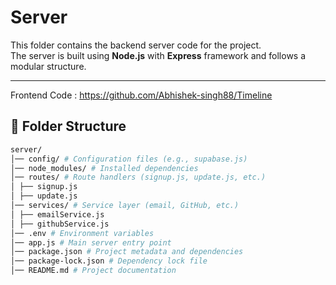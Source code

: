 # Server

This folder contains the backend server code for the project.  
The server is built using **Node.js** with **Express** framework and follows a modular structure.

---

Frontend Code : https://github.com/Abhishek-singh88/Timeline

## 📂 Folder Structure

```bash
server/
│── config/ # Configuration files (e.g., supabase.js)
│── node_modules/ # Installed dependencies
│── routes/ # Route handlers (signup.js, update.js, etc.)
│ ├── signup.js
│ ├── update.js
│── services/ # Service layer (email, GitHub, etc.)
│ ├── emailService.js
│ ├── githubService.js
│── .env # Environment variables
│── app.js # Main server entry point
│── package.json # Project metadata and dependencies
│── package-lock.json # Dependency lock file
│── README.md # Project documentation
```

